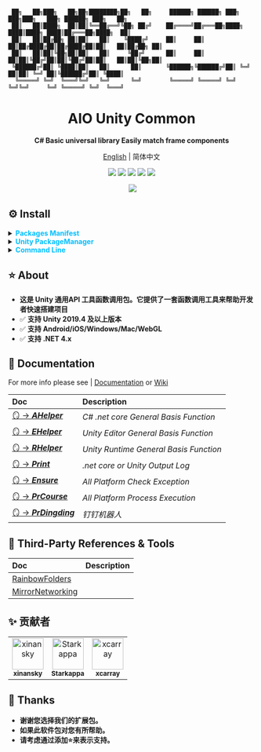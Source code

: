 ```
 ██╗   ██╗███╗   ██╗██╗████████╗██╗   ██╗     ██████╗ ██████╗ ███╗   ███╗███╗   ███╗ ██████╗ ███╗   ██╗
 ██║   ██║████╗  ██║██║╚══██╔══╝╚██╗ ██╔╝    ██╔════╝██╔═══██╗████╗ ████║████╗ ████║██╔═══██╗████╗  ██║
 ██║   ██║██╔██╗ ██║██║   ██║    ╚████╔╝     ██║     ██║   ██║██╔████╔██║██╔████╔██║██║   ██║██╔██╗ ██║
 ██║   ██║██║╚██╗██║██║   ██║     ╚██╔╝      ██║     ██║   ██║██║╚██╔╝██║██║╚██╔╝██║██║   ██║██║╚██╗██║
 ╚██████╔╝██║ ╚████║██║   ██║      ██║       ╚██████╗╚██████╔╝██║ ╚═╝ ██║██║ ╚═╝ ██║╚██████╔╝██║ ╚████║
  ╚═════╝ ╚═╝  ╚═══╝╚═╝   ╚═╝      ╚═╝        ╚═════╝ ╚═════╝ ╚═╝     ╚═╝╚═╝     ╚═╝ ╚═════╝ ╚═╝  ╚═══╝
```
<h1 align="center">AIO Unity Common</h1>
<p align="center"><strong>C# Basic universal library Easily match frame components</strong></p>
<p align="center"><a href="README_EN.md">English</a> | 简体中文</p>
<p align="center">
<a href="https://github.com/AIO-Game/Common"><img src="https://img.shields.io/github/stars/AIO-GAME/Common?label=Star&link=https%3A%2F%2Fgithub.com%2FAIO-GAME%2FCommon" /></a>
<a href="https://github.com/AIO-Game/Common"><img src="https://img.shields.io/github/license/AIO-Game/Common" /></a>
<a href="https://github.com/AIO-Game/Common"><img src="https://img.shields.io/github/languages/code-size/AIO-Game/Common?label=size" /></a>
<a href="https://github.com/AIO-Game/Common"><img src="https://img.shields.io/github/issues/AIO-GAME/Common" /></a>
<a href="https://www.codetriage.com/aio-game/common"><img src="https://www.codetriage.com/aio-game/common/badges/users.svg" /></a>
</p>
<p align="center">
<a href="https://github.com/AIO-GAME/Common/tags"><img alt="" src="https://img.shields.io/github/package-json/version/AIO-GAME/Common"></a>
<a href="https://openupm.com/packages/com.aio.package/"><img src="https://img.shields.io/npm/v/com.aio.package?label=openupm&amp;registry_uri=https://package.openupm.com" /></a>
</p>

## ⚙ Install

<details>
<summary>
<span style="color: deepskyblue; "><b>Packages Manifest</b></span>
</summary>

````json
{
  "dependencies": {
    "com.aio.package": "latest"
  },
  "scopedRegistries": [
    {
      "name": "package.openupm.com",
      "url": "https://package.openupm.com",
      "scopes": [
        "com.aio.package"
      ]
    }
  ]
}
````

</details>

<details>
<summary>
<span style="color: deepskyblue; "><b>Unity PackageManager</b></span>
</summary>

openupm 中国版

~~~
Name: package.openupm.cn
URL: https://package.openupm.cn
Scope(s): com.aio.package
~~~

openupm 国际版

~~~
Name: package.openupm.com
URL: https://package.openupm.com
Scope(s): com.aio.package
~~~

</details>

<details>
<summary>
<span style="color: deepskyblue; "><b>Command Line</b></span>
</summary>

openupm-cli

~~~
openupm add com.aio.package
~~~

</details>

## ⭐ About

- **这是 Unity 通用API 工具函数调用包。它提供了一套函数调用工具来帮助开发者快速搭建项目**
- ✅ **支持 Unity 2019.4 及以上版本**
- ✅ **支持 Android/iOS/Windows/Mac/WebGL**
- ✅ **支持 .NET 4.x**

## 📖 Documentation

For more info please see | [Documentation](./README.md)
or [Wiki](https://github.com/AIO-GAME/Common/wiki)

| Doc                                                                       | Description                                 |
|:--------------------------------------------------------------------------|:--------------------------------------------|
| [🪞️ -> **_AHelper_**](https://github.com/AIO-GAME/Common/wiki/AHelper)   | <i>C# .net core General Basis Function</i>  |
| [🪞 -> **_EHelper_**](https://github.com/AIO-GAME/Common/wiki/EHepler)    | <i>Unity Editor General Basis Function</i>  |
| [🪞 -> **_RHelper_**](https://github.com/AIO-GAME/Common/wiki/RHelper)    | <i>Unity Runtime General Basis Function</i> |
| [🪞 -> **_Print_**](https://github.com/AIO-GAME/Common/wiki/Print)        | <i>.net core or Unity Output Log</i>        |
| [🪞 -> **_Ensure_**](https://github.com/AIO-GAME/Common/wiki/Ensure)      | <i>All Platform Check Exception</i>         |
| [🪞️ -> **_PrCourse_**](https://github.com/AIO-GAME/Common/wiki/PrCourse) | <i>All Platform Process Execution</i>       |
| [🪞️ -> **_PrDingding_**](./API_USAGE/Process/PrDingding.md)   | <i>钉钉机器人</i>                                |

## 🔗 Third-Party References & Tools

| Doc                                                                 | Description                                 |
|:--------------------------------------------------------------------|:--------------------------------------------|
| [RainbowFolders](https://bitbucket.org/chromiumembedded/cef)        ||
| [MirrorNetworking](https://github.com/MirrorNetworking/Mirror)      ||

## ✨ 贡献者

<!-- readme: collaborators,contributors -start -->
<table>
<tr>
    <td align="center">
        <a href="https://github.com/xinansky">
            <img src="https://avatars.githubusercontent.com/u/45371089?v=4" width="64;" alt="xinansky"/>
            <br />
            <sub><b>xinansky</b></sub>
        </a>
    </td>
    <td align="center">
        <a href="https://github.com/Starkappa">
            <img src="https://avatars.githubusercontent.com/u/155533864?v=4" width="64;" alt="Starkappa"/>
            <br />
            <sub><b>Starkappa</b></sub>
        </a>
    </td>
    <td align="center">
        <a href="https://github.com/xcarray">
            <img src="https://avatars.githubusercontent.com/u/6380068?v=4" width="64;" alt="xcarray"/>
            <br />
            <sub><b>xcarray</b></sub>
        </a>
    </td></tr>
</table>
<!-- readme: collaborators,contributors -end -->

## 📢 Thanks

- **谢谢您选择我们的扩展包。**
- **如果此软件包对您有所帮助。**
- **请考虑通过添加⭐来表示支持。**